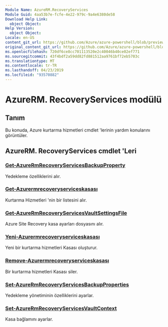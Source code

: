 ```yaml
---
Module Name: AzureRM.RecoveryServices
Module Guid: 4aa53b7e-fcfe-4e22-979c-9a4e6380de58
Download Help Link:
  object Object: 
Help Version:
  object Object: 
Locale: en-US
content_git_url: https://github.com/Azure/azure-powershell/blob/preview/src/ResourceManager/RecoveryServices/Commands.RecoveryServices/help/AzureRM.RecoveryServices.md
original_content_git_url: https://github.com/Azure/azure-powershell/blob/preview/src/ResourceManager/RecoveryServices/Commands.RecoveryServices/help/AzureRM.RecoveryServices.md
ms.openlocfilehash: 720df6ce8cc701113520e2c40046b40ce02ef771
ms.sourcegitcommit: 43f4bdf2a59dd82fd881512aa9761bf72eb5703c
ms.translationtype: MT
ms.contentlocale: tr-TR
ms.lasthandoff: 04/23/2019
ms.locfileid: "93570882"
---
```

# AzureRM. RecoveryServices modülü
## Tanım
Bu konuda, Azure kurtarma hizmetleri cmdlet 'lerinin yardım konularını görüntüler.

## AzureRM. RecoveryServices cmdlet 'Leri
### [Get-AzureRmRecoveryServicesBackupProperty](Get-AzureRmRecoveryServicesBackupProperty.md)
Yedekleme özelliklerini alır.

### [Get-Azurermrecoveryserviceskasası](Get-AzureRmRecoveryServicesVault.md)
Kurtarma Hizmetleri 'nin bir listesini alır.

### [Get-AzureRmRecoveryServicesVaultSettingsFile](Get-AzureRmRecoveryServicesVaultSettingsFile.md)
Azure Site Recovery kasa ayarları dosyasını alır.

### [Yeni-Azurermrecoveryserviceskasası](New-AzureRmRecoveryServicesVault.md)
Yeni bir kurtarma hizmetleri Kasası oluşturur.

### [Remove-Azurermrecoveryserviceskasası](Remove-AzureRmRecoveryServicesVault.md)
Bir kurtarma hizmetleri Kasası siler.

### [Set-AzureRmRecoveryServicesBackupProperties](Set-AzureRmRecoveryServicesBackupProperties.md)
Yedekleme yönetiminin özelliklerini ayarlar.

### [Set-AzureRmRecoveryServicesVaultContext](Set-AzureRmRecoveryServicesVaultContext.md)
Kasa bağlamını ayarlar.

